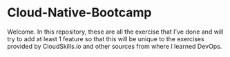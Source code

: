# Cloud-Native-Bootcamp

Welcome. In this repository, these are all the exercise that I've done and will try to add at least 1 feature so that this will be unique to the exercises provided by CloudSkills.io and other sources from where I learned DevOps. 
